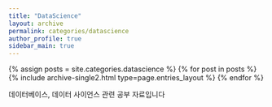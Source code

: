 ```yaml
---
title: "DataScience"
layout: archive
permalink: categories/datascience
author_profile: true
sidebar_main: true
---
```


{% assign posts = site.categories.datascience %}
{% for post in posts %} {% include archive-single2.html type=page.entries_layout %} {% endfor %}

데이터베이스, 데이터 사이언스 관련 공부 자료입니다